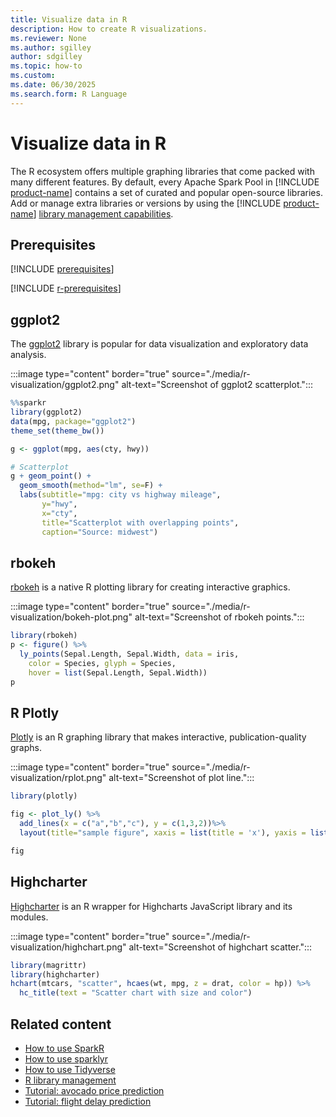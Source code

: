 ```yaml
---
title: Visualize data in R
description: How to create R visualizations.
ms.reviewer: None
ms.author: sgilley
author: sdgilley
ms.topic: how-to
ms.custom:
ms.date: 06/30/2025
ms.search.form: R Language
---
```


# Visualize data in R

The R ecosystem offers multiple graphing libraries that come packed with many different features. By default, every Apache Spark Pool in [!INCLUDE [product-name](../includes/product-name.md)] contains a set of curated and popular open-source libraries. Add or manage extra libraries or versions by using the [!INCLUDE [product-name](../includes/product-name.md)] [library management capabilities](r-library-management.md).



## Prerequisites

[!INCLUDE [prerequisites](./includes/prerequisites.md)]

[!INCLUDE [r-prerequisites](./includes/r-notebook-prerequisites.md)]

## ggplot2

The [ggplot2](https://ggplot2.tidyverse.org/) library is popular for data visualization and exploratory data analysis.

:::image type="content" border="true" source="./media/r-visualization/ggplot2.png" alt-text="Screenshot of ggplot2 scatterplot.":::

```R
%%sparkr
library(ggplot2)
data(mpg, package="ggplot2") 
theme_set(theme_bw()) 

g <- ggplot(mpg, aes(cty, hwy))

# Scatterplot
g + geom_point() + 
  geom_smooth(method="lm", se=F) +
  labs(subtitle="mpg: city vs highway mileage", 
       y="hwy", 
       x="cty", 
       title="Scatterplot with overlapping points", 
       caption="Source: midwest")
```

## rbokeh

[rbokeh](https://hafen.github.io/rbokeh/) is a native R plotting library for creating interactive graphics.

:::image type="content" border="true" source="./media/r-visualization/bokeh-plot.png" alt-text="Screenshot of rbokeh points.":::

```R
library(rbokeh)
p <- figure() %>%
  ly_points(Sepal.Length, Sepal.Width, data = iris,
    color = Species, glyph = Species,
    hover = list(Sepal.Length, Sepal.Width))
p
```

## R Plotly

[Plotly](https://plotly.com/r/) is an R graphing library that makes interactive, publication-quality graphs.

:::image type="content" border="true" source="./media/r-visualization/rplot.png" alt-text="Screenshot of plot line.":::

```R
library(plotly) 

fig <- plot_ly() %>% 
  add_lines(x = c("a","b","c"), y = c(1,3,2))%>% 
  layout(title="sample figure", xaxis = list(title = 'x'), yaxis = list(title = 'y'), plot_bgcolor = "#c7daec") 

fig
```

## Highcharter

[Highcharter](https://jkunst.com/highcharter/) is an R wrapper for Highcharts JavaScript library and its modules.

:::image type="content" border="true" source="./media/r-visualization/highchart.png" alt-text="Screenshot of highchart scatter.":::

```R
library(magrittr)
library(highcharter)
hchart(mtcars, "scatter", hcaes(wt, mpg, z = drat, color = hp)) %>%
  hc_title(text = "Scatter chart with size and color")
```

## Related content
- [How to use SparkR](./r-use-sparkr.md)
- [How to use sparklyr](./r-use-sparklyr.md)
- [How to use Tidyverse](./r-use-tidyverse.md)
- [R library management](./r-library-management.md)
- [Tutorial: avocado price prediction](./r-avocado.md)
- [Tutorial: flight delay prediction](./r-flight-delay.md)

